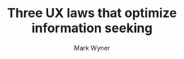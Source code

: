 ---
layout: post
title: Three UX laws that optimize information seeking
link: https://markwrites.io/three-ux-laws-that-optimize-information-seeking
author: Mark Wyner
published_date: 17/10/2024
description: The fundamental purpose of information architecture is to enable efficient information retrieval. We accomplish this with meaningful information structure and intuitive labels. And we bring them together with sensible navigation design.
language: en
categories: 
   - Liens
tags: 
   - design
   - ux
   - ui
permalink: /:categories/:year/:month/:day/:title/
---